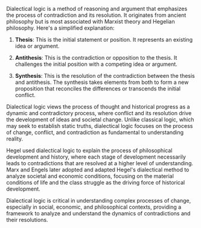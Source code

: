 Dialectical logic is a method of reasoning and argument that emphasizes the process of contradiction and its resolution. It originates from ancient philosophy but is most  associated with Marxist theory and Hegelian philosophy. Here's a simplified explanation:

1. **Thesis**: This is the initial statement or position. It represents an existing idea or argument.

2. **Antithesis**: This is the contradiction or opposition to the thesis. It challenges the initial position with a competing idea or argument.

3. **Synthesis**: This is the resolution of the contradiction between the thesis and antithesis. The synthesis takes elements from both to form a new proposition that reconciles the differences or transcends the initial conflict.

Dialectical logic views the process of thought and historical progress as a dynamic and contradictory process, where conflict and its resolution drive the development of ideas and societal change. Unlike classical logic, which may seek to establish static truths, dialectical logic focuses on the process of change, conflict, and contradiction as fundamental to understanding reality.

Hegel used dialectical logic to explain the process of philosophical development and history, where each stage of development necessarily leads to contradictions that are resolved at a higher level of understanding. Marx and Engels later adopted and adapted Hegel's dialectical method to analyze societal and economic conditions, focusing on the material conditions of life and the class struggle as the driving force of historical development.

Dialectical logic is critical in understanding complex processes of change, especially in social, economic, and philosophical contexts, providing a framework to analyze and understand the dynamics of contradictions and their resolutions.